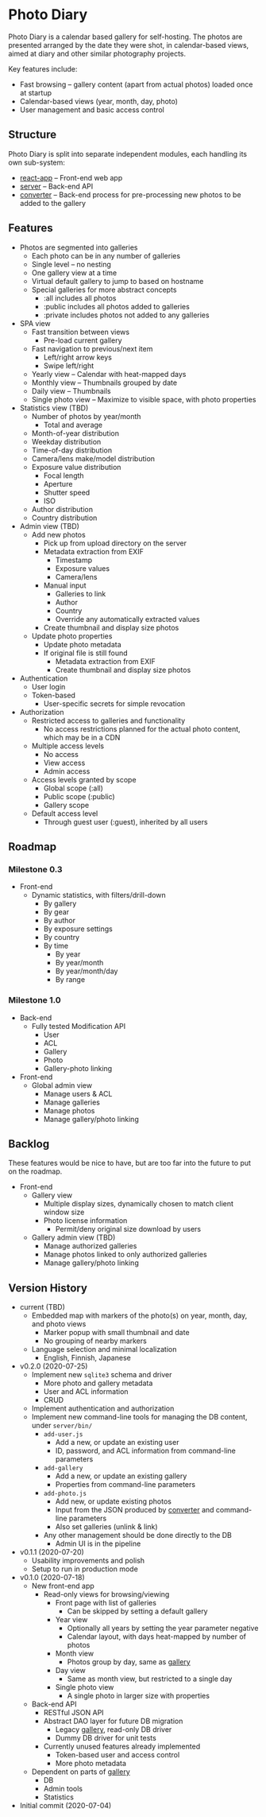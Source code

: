 # Photo Diary

Photo Diary is a calendar based gallery for self-hosting. The photos are presented arranged by the date they were shot, in calendar-based views, aimed at diary and other similar photography projects.

Key features include:

- Fast browsing – gallery content (apart from actual photos) loaded once at startup
- Calendar-based views (year, month, day, photo)
- User management and basic access control

## Structure

Photo Diary is split into separate independent modules, each handling its own sub-system:

- [react-app](react-app) – Front-end web app
- [server](server) – Back-end API
- [converter](converter) – Back-end process for pre-processing new photos to be added to the gallery

## Features

- Photos are segmented into galleries
  - Each photo can be in any number of galleries
  - Single level – no nesting
  - One gallery view at a time
  - Virtual default gallery to jump to based on hostname
  - Special galleries for more abstract concepts
    - :all includes all photos
    - :public includes all photos added to galleries
    - :private includes photos not added to any galleries
- SPA view
  - Fast transition between views
    - Pre-load current gallery
  - Fast navigation to previous/next item
    - Left/right arrow keys
    - Swipe left/right
  - Yearly view – Calendar with heat-mapped days
  - Monthly view – Thumbnails grouped by date
  - Daily view – Thumbnails
  - Single photo view – Maximize to visible space, with photo properties
- Statistics view (TBD)
  - Number of photos by year/month
    - Total and average
  - Month-of-year distribution
  - Weekday distribution
  - Time-of-day distribution
  - Camera/lens make/model distribution
  - Exposure value distribution
    - Focal length
    - Aperture
    - Shutter speed
    - ISO
  - Author distribution
  - Country distribution
- Admin view (TBD)
  - Add new photos
    - Pick up from upload directory on the server
    - Metadata extraction from EXIF
      - Timestamp
      - Exposure values
      - Camera/lens
    - Manual input
      - Galleries to link
      - Author
      - Country
      - Override any automatically extracted values
    - Create thumbnail and display size photos
  - Update photo properties
    - Update photo metadata
    - If original file is still found
      - Metadata extraction from EXIF
      - Create thumbnail and display size photos
- Authentication
  - User login
  - Token-based
    - User-specific secrets for simple revocation
- Authorization
  - Restricted access to galleries and functionality
    - No access restrictions planned for the actual photo content, which may be in a CDN
  - Multiple access levels
    - No access
    - View access
    - Admin access
  - Access levels granted by scope
    - Global scope (:all)
    - Public scope (:public)
    - Gallery scope
  - Default access level
    - Through guest user (:guest), inherited by all users

## Roadmap

### Milestone 0.3

- Front-end
  - Dynamic statistics, with filters/drill-down
    - By gallery
    - By gear
    - By author
    - By exposure settings
    - By country
    - By time
      - By year
      - By year/month
      - By year/month/day
      - By range

### Milestone 1.0

- Back-end
  - Fully tested Modification API
    - User
    - ACL
    - Gallery
    - Photo
    - Gallery-photo linking
- Front-end
  - Global admin view
    - Manage users & ACL
    - Manage galleries
    - Manage photos
    - Manage gallery/photo linking

## Backlog

These features would be nice to have, but are too far into the future to put on the roadmap.

- Front-end
  - Gallery view
    - Multiple display sizes, dynamically chosen to match client window size
    - Photo license information
      - Permit/deny original size download by users
  - Gallery admin view (TBD)
    - Manage authorized galleries
    - Manage photos linked to only authorized galleries
    - Manage gallery/photo linking

## Version History

- current (TBD)
  - Embedded map with markers of the photo(s) on year, month, day, and photo views
    - Marker popup with small thumbnail and date
    - No grouping of nearby markers
  - Language selection and minimal localization
    - English, Finnish, Japanese
- v0.2.0 (2020-07-25)
  - Implement new `sqlite3` schema and driver
    - More photo and gallery metadata
    - User and ACL information
    - CRUD
  - Implement authentication and authorization
  - Implement new command-line tools for managing the DB content, under `server/bin/`
    - `add-user.js`
      - Add a new, or update an existing user
      - ID, password, and ACL information from command-line parameters
    - `add-gallery`
      - Add a new, or update an existing gallery
      - Properties from command-line parameters
    - `add-photo.js`
      - Add new, or update existing photos
      - Input from the JSON produced by [converter](converter) and command-line parameters
      - Also set galleries (unlink & link)
    - Any other management should be done directly to the DB
      - Admin UI is in the pipeline
- v0.1.1 (2020-07-20)
  - Usability improvements and polish
  - Setup to run in production mode
- v0.1.0 (2020-07-18)
  - New front-end app
    - Read-only views for browsing/viewing
      - Front page with list of galleries
        - Can be skipped by setting a default gallery
      - Year view
        - Optionally all years by setting the year parameter negative
        - Calendar layout, with days heat-mapped by number of photos
      - Month view
        - Photos group by day, same as [gallery](https://github.com/vlumi/gallery)
      - Day view
        - Same as month view, but restricted to a single day
      - Single photo view
        - A single photo in larger size with properties
  - Back-end API
    - RESTful JSON API
    - Abstract DAO layer for future DB migration
      - Legacy [gallery](https://github.com/vlumi/gallery), read-only DB driver
      - Dummy DB driver for unit tests
    - Currently unused features already implemented
      - Token-based user and access control
      - More photo metadata
  - Dependent on parts of [gallery](https://github.com/vlumi/gallery)
    - DB
    - Admin tools
    - Statistics
- Initial commit (2020-07-04)
